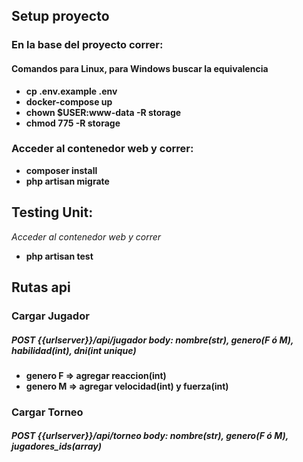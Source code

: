 ## Setup proyecto

### En la base del proyecto correr:
#### Comandos para Linux, para Windows buscar la equivalencia
- **cp .env.example .env**
- **docker-compose up**
- **chown $USER:www-data -R storage**
- **chmod 775 -R storage**


### Acceder al contenedor web y correr:
- **composer install**
- **php artisan migrate**

## Testing Unit:
*Acceder al contenedor web y correr*
- **php artisan test**

## Rutas api

### Cargar Jugador
##### POST {{urlserver}}/api/jugador body: nombre(str), genero(F ó M), habilidad(int), dni(int unique)
- **genero F  => agregar reaccion(int)**
- **genero M => agregar velocidad(int) y fuerza(int)**

### Cargar Torneo
##### POST {{urlserver}}/api/torneo body: nombre(str), genero(F ó M), jugadores_ids(array<int>)


